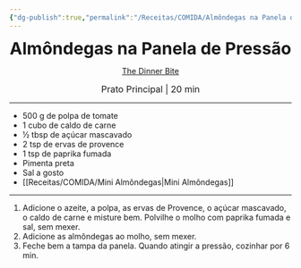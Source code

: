 ```yaml
---
{"dg-publish":true,"permalink":"/Receitas/COMIDA/Almôndegas na Panela de Pressão/","title":"Almôndegas na Panela de Pressão","tags":["💚ok"]}
---
```


<div style="text-align: center;"> <span style="font-size: 30px;"><b>Almôndegas na Panela de Pressão</b></span> </div>

<span class="center"> <center> [The Dinner Bite](https://www.thedinnerbite.com/instant-pot-meatballs-recipe/) </center></span>

<div style="text-align: center;"> <span style="font-size: 16px;">  Prato Principal | 20 min </span> </div>

---
- 500 g de polpa de tomate
- 1 cubo de caldo de carne
- ½ tbsp de açúcar mascavado
- 2 tsp de ervas de provence
- 1 tsp de paprika fumada
- Pimenta preta
- Sal a gosto
- [[Receitas/COMIDA/Mini Almôndegas\|Mini Almôndegas]]
---
1. Adicione o azeite, a polpa, as ervas de Provence, o açúcar mascavado, o caldo de carne e misture bem. Polvilhe o molho com paprika fumada e sal, sem mexer.
2. Adicione as almôndegas ao molho, sem mexer. 
3. Feche bem a tampa da panela. Quando atingir a pressão, cozinhar por 6 min.